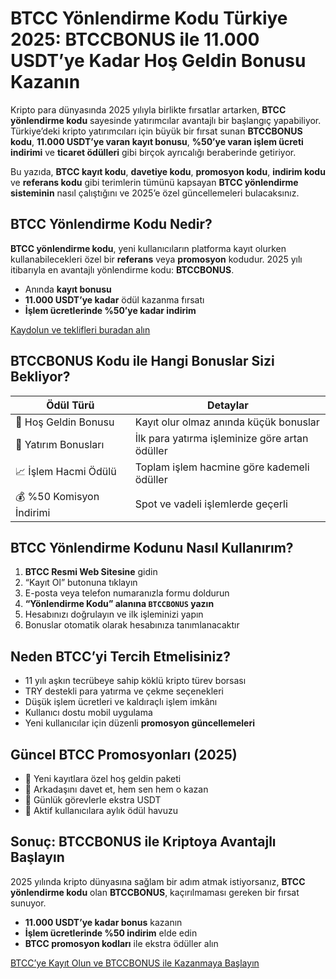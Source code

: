 

  <h1>BTCC Yönlendirme Kodu Türkiye 2025: BTCCBONUS ile 11.000 USDT’ye Kadar Hoş Geldin Bonusu Kazanın</h1>

  <p>Kripto para dünyasında 2025 yılıyla birlikte fırsatlar artarken, <strong>BTCC yönlendirme kodu</strong> sayesinde yatırımcılar avantajlı bir başlangıç yapabiliyor. Türkiye’deki kripto yatırımcıları için büyük bir fırsat sunan <strong>BTCCBONUS kodu</strong>, <strong>11.000 USDT’ye varan kayıt bonusu</strong>, <strong>%50’ye varan işlem ücreti indirimi</strong> ve <strong>ticaret ödülleri</strong> gibi birçok ayrıcalığı beraberinde getiriyor.</p>

  <p>Bu yazıda, <strong>BTCC kayıt kodu</strong>, <strong>davetiye kodu</strong>, <strong>promosyon kodu</strong>, <strong>indirim kodu</strong> ve <strong>referans kodu</strong> gibi terimlerin tümünü kapsayan <strong>BTCC yönlendirme sisteminin</strong> nasıl çalıştığını ve 2025’e özel güncellemeleri bulacaksınız.</p>

  <h2>BTCC Yönlendirme Kodu Nedir?</h2>
  <p><strong>BTCC yönlendirme kodu</strong>, yeni kullanıcıların platforma kayıt olurken kullanabilecekleri özel bir <strong>referans</strong> veya <strong>promosyon</strong> kodudur. 2025 yılı itibarıyla en avantajlı yönlendirme kodu: <strong>BTCCBONUS</strong>.</p>

  <ul>
    <li>Anında <strong>kayıt bonusu</strong></li>
    <li><strong>11.000 USDT’ye kadar</strong> ödül kazanma fırsatı</li>
    <li><strong>İşlem ücretlerinde %50’ye kadar indirim</strong></li>
  </ul>

 <p><a href="https://partner.btcc.com/us/c/BTCCBONUS/9303" target="_blank">Kaydolun ve teklifleri buradan alın </a></p> 
<img src="https://images.mirror-media.xyz/publication-images/Ih1K7BTSZ3Z5VHtGmbLg1.png?height=960&amp;width=1920" decoding="async" data-nimg="fill" class="css-xah9so" style="position:absolute;top:0;left:0;bottom:0;right:0;box-sizing:border-box;padding:0;border:none;margin:auto;display:block;width:0;height:0;min-width:100%;max-width:100%;min-height:100%;max-height:100%">

  <h2>BTCCBONUS Kodu ile Hangi Bonuslar Sizi Bekliyor?</h2>
  <table>
    <thead>
      <tr>
        <th>Ödül Türü</th>
        <th>Detaylar</th>
      </tr>
    </thead>
    <tbody>
      <tr>
        <td>🎉 Hoş Geldin Bonusu</td>
        <td>Kayıt olur olmaz anında küçük bonuslar</td>
      </tr>
      <tr>
        <td>💸 Yatırım Bonusları</td>
        <td>İlk para yatırma işleminize göre artan ödüller</td>
      </tr>
      <tr>
        <td>📈 İşlem Hacmi Ödülü</td>
        <td>Toplam işlem hacmine göre kademeli ödüller</td>
      </tr>
      <tr>
        <td>💰 %50 Komisyon İndirimi</td>
        <td>Spot ve vadeli işlemlerde geçerli</td>
      </tr>
    </tbody>
  </table>

  <h2>BTCC Yönlendirme Kodunu Nasıl Kullanırım?</h2>
  <ol>
    <li><strong>BTCC Resmi Web Sitesine</strong> gidin</li>
    <li>“Kayıt Ol” butonuna tıklayın</li>
    <li>E-posta veya telefon numaranızla formu doldurun</li>
    <li><strong>“Yönlendirme Kodu” alanına <code>BTCCBONUS</code> yazın</strong></li>
    <li>Hesabınızı doğrulayın ve ilk işleminizi yapın</li>
    <li>Bonuslar otomatik olarak hesabınıza tanımlanacaktır</li>
  </ol>

  <h2>Neden BTCC’yi Tercih Etmelisiniz?</h2>
  <ul>
    <li>11 yılı aşkın tecrübeye sahip köklü kripto türev borsası</li>
    <li>TRY destekli para yatırma ve çekme seçenekleri</li>
    <li>Düşük işlem ücretleri ve kaldıraçlı işlem imkânı</li>
    <li>Kullanıcı dostu mobil uygulama</li>
    <li>Yeni kullanıcılar için düzenli <strong>promosyon güncellemeleri</strong></li>
  </ul>

  <h2>Güncel BTCC Promosyonları (2025)</h2>
  <ul>
    <li>🔹 Yeni kayıtlara özel hoş geldin paketi</li>
    <li>🔹 Arkadaşını davet et, hem sen hem o kazan</li>
    <li>🔹 Günlük görevlerle ekstra USDT</li>
    <li>🔹 Aktif kullanıcılara aylık ödül havuzu</li>
  </ul>

  <h2>Sonuç: BTCCBONUS ile Kriptoya Avantajlı Başlayın</h2>
  <p>2025 yılında kripto dünyasına sağlam bir adım atmak istiyorsanız, <strong>BTCC yönlendirme kodu</strong> olan <strong>BTCCBONUS</strong>, kaçırılmaması gereken bir fırsat sunuyor.</p>
  <ul>
    <li><strong>11.000 USDT’ye kadar bonus</strong> kazanın</li>
    <li><strong>İşlem ücretlerinde %50 indirim</strong> elde edin</li>
    <li><strong>BTCC promosyon kodları</strong> ile ekstra ödüller alın</li>
  </ul>

  <a href="https://www.btcc.com/" class="btn" target="_blank">BTCC’ye Kayıt Olun ve BTCCBONUS ile Kazanmaya Başlayın</a>

</body>
</html>

